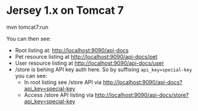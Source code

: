# Jersey 1.x on Tomcat 7

mvn tomcat7:run

You can then see:

- Root listing at: [http://localhost:9090/api-docs](http://localhost:9090/api-docs)
- Pet resource listing at [http://localhost:9090/api-docs/pet](http://localhost:9090/api-docs/pet)
- User resource listing at [http://localhost:9090/api-docs/user](http://localhost:9090/api-docs/user)
- /store is behing API key auth here. So by suffixing `api_key=special-key` you can see:
  - In root listing see /store API via [http://localhost:9090/api-docs?api_key=special-key](http://localhost:9090/api-docs?api_key=special-key)
  - Access /store API listing via [http://localhost:9090/api-docs/store?api_key=special-key](http://localhost:9090/api-docs/store?api_key=special-key)


